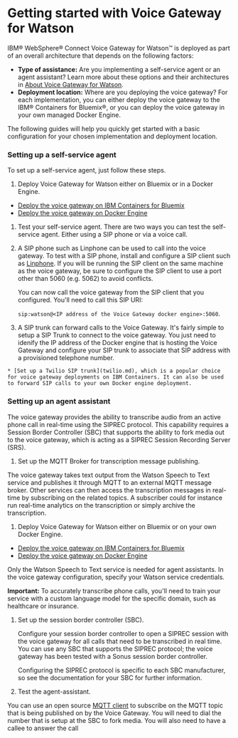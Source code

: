 # Getting started with Voice Gateway for Watson
IBM&reg; WebSphere&reg;  Connect Voice Gateway for Watson&trade; is deployed as part of an overall architecture that depends on the following factors:
 * **Type of assistance:** Are you implementing a self-service agent or an agent assistant? Learn more about these options and their architectures in [About Voice Gateway for Watson](about.md).
 * **Deployment location:** Where are you deploying the voice gateway? For each implementation, you can either deploy the voice gateway to the IBM&reg; Containers for Bluemix&reg;, or you can deploy the voice gateway in your own managed Docker Engine.

The following guides will help you quickly get started with a basic configuration for your chosen implementation and deployment location.

### Setting up a self-service agent

To set up a self-service agent, just follow these steps.

1. Deploy Voice Gateway for Watson either on Bluemix or in a Docker Engine.
  * [Deploy the voice gateway on IBM Containers for Bluemix](self-service-bmix.md)
  * [Deploy the voice gateway on Docker Engine](selfservice-docker.md)

1. Test your self-service agent. There are two ways you can test the self-service agent. Either using a SIP phone or via a voice call.

 1. A SIP phone such as Linphone can be used to call into the voice gateway. To test with a SIP phone, install and configure a SIP client such as [Linphone](http://www.linphone.org/).  If you will be running the SIP client on the same machine as the voice gateway, be sure to configure the SIP client to use a port other than 5060 (e.g. 5062) to avoid conflicts.

    You can now call the voice gateway from the SIP client that you configured. You'll need to call this SIP URI:

    `sip:watson@<IP address of the Voice Gateway docker engine>:5060`.  

  1. A SIP trunk can forward calls to the Voice Gateway. It's fairly simple to setup a SIP Trunk to connect to the voice gateway. You just need to idenify the IP address of the Docker engine that is hosting the Voice Gateway and configure your SIP trunk to associate that SIP address with a provisioned telephone number.

    * [Set up a Twilio SIP trunk](twilio.md), which is a popular choice for voice gateway deployments on IBM Containers. It can also be used to forward SIP calls to your own Docker engine deployment.

### Setting up an agent assistant

The voice gateway provides the ability to transcribe audio from an active phone call in real-time using the SIPREC protocol. This capability requires a Session Border Controller (SBC) that supports the ability to fork media out to the voice gateway, which is acting as a SIPREC Session Recording Server (SRS).

1. Set up the MQTT Broker for transcription message publishing.

 The voice gateway takes text output from the Watson Speech to Text service and publishes it through MQTT to an external MQTT message broker. Other services can then access the transcription messages in real-time by subscribing on the related topics. A subscriber could for instance run real-time analytics on the transcription or simply archive the transcription.

1. Deploy Voice Gateway for Watson either on Bluemix or on your own Docker Engine.
  * [Deploy the voice gateway on IBM Containers for Bluemix](self-service-bmix.md)
  * [Deploy the voice gateway on Docker Engine](selfservice-docker.md)

   Only the Watson Speech to Text service is needed for agent assistants. In the voice gateway configuration, specify your Watson service credentials.

  **Important:** To accurately transcribe phone calls, you'll need to train your service with a custom language model for the specific domain, such as healthcare or insurance.

1. Set up the session border controller (SBC).

   Configure your session border controller to open a SIPREC session with the voice gateway for all calls that need to be transcribed in real time. You can use any SBC that supports the SIPREC protocol; the voice gateway has been tested with a Sonus session border controller.

   Configuring the SIPREC protocol is specific to each SBC manufacturer, so see the documentation for your SBC for further information.

1. Test the agent-assistant.

 You can use an open source [MQTT client](http://mqtt-helper.mybluemix.net/) to subscribe on the MQTT topic that is being published on by the Voice Gateway.  You will need to dial the number that is setup at the SBC to fork media. You will also need to have a callee to answer the call
